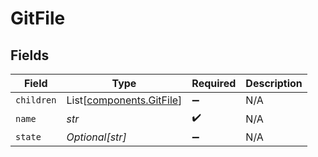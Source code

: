# GitFile


## Fields

| Field                                                      | Type                                                       | Required                                                   | Description                                                |
| ---------------------------------------------------------- | ---------------------------------------------------------- | ---------------------------------------------------------- | ---------------------------------------------------------- |
| `children`                                                 | List[[components.GitFile](../../models/shared/gitfile.md)] | :heavy_minus_sign:                                         | N/A                                                        |
| `name`                                                     | *str*                                                      | :heavy_check_mark:                                         | N/A                                                        |
| `state`                                                    | *Optional[str]*                                            | :heavy_minus_sign:                                         | N/A                                                        |